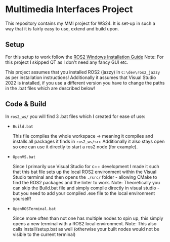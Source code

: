 # Multimedia Interfaces Project
This repository contains my MMI project for WS24.
It is set-up in such a way that it is fairly easy to use, extend and build upon.

## Setup

For this setup to work follow the [ROS2 Windows Installation Guide](https://docs.ros.org/en/jazzy/Installation/Windows-Install-Binary.html)
Note: For this project I skipped QT as I don't need any fancy GUI etc.

This project assumes that you installed ROS2 (jazzy) in `C:\dev\ros2_jazzy` as per installation instructions!
Additionally it assumes that Visual Studio 2022 is installed, if you use a different version you have to change the paths in the .bat files which 
are described below!

## Code & Build
In `ros2_ws/` you will find 3 .bat files which I created for ease of use:

- `Build.bat`
  
    This file compiles the whole workspace -> meaning it compiles and installs all packages it finds in `ros2_ws/src`
    Additionally it also stays open so one can use it directly to start a ros2 node (for example).

- `OpenVS.bat`
  
    Since I primarily use Visual Studio for c++ development I made it such that this bat file sets up the local ROS2 environment within 
    the Visual Studio terminal and then opens the `./src/` folder - allowing CMake to find the ROS2 packages and the linter to work.
    Note: Theoretically you can skip the Build.bat file and simply compile directly in visual studio - but you need to add your compiled
    .exe file to the local environment yourself!

- `OpenROSTerminal.bat`
  
    Since more often than not one has multiple nodes to spin up, this simply opens a new terminal with a ROS2 local environment. 
    Note: This also calls install/setup.bat as well (otherwise your built nodes would not be visible to the current terminal)
    
